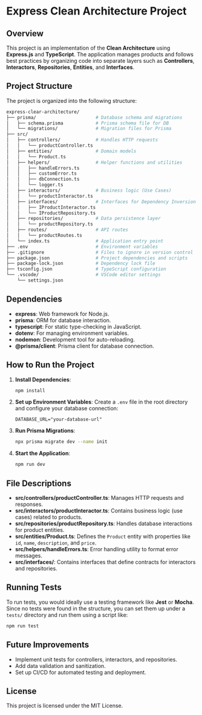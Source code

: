 # Express Clean Architecture Project

## Overview

This project is an implementation of the **Clean Architecture** using **Express.js** and **TypeScript**. The application manages products and follows best practices by organizing code into separate layers such as **Controllers**, **Interactors**, **Repositories**, **Entities**, and **Interfaces**.

## Project Structure

The project is organized into the following structure:

```bash
express-clear-architecture/
├── prisma/                      # Database schema and migrations
│   ├── schema.prisma            # Prisma schema file for DB
│   └── migrations/              # Migration files for Prisma
├── src/
│   ├── controllers/             # Handles HTTP requests
│   │   └── productController.ts
│   ├── entities/                # Domain models
│   │   └── Product.ts
│   ├── helpers/                 # Helper functions and utilities
│   │   ├── handleErrors.ts
│   │   ├── customError.ts
│   │   ├── dbConnection.ts
│   │   └── logger.ts
│   ├── interactors/             # Business logic (Use Cases)
│   │   └── productInteractor.ts
│   ├── interfaces/              # Interfaces for Dependency Inversion
│   │   ├── IProductInteractor.ts
│   │   └── IProductRepository.ts
│   ├── repositories/            # Data persistence layer
│   │   └── productRepository.ts
│   ├── routes/                  # API routes
│   │   └── productRoutes.ts
│   └── index.ts                 # Application entry point
├── .env                         # Environment variables
├── .gitignore                   # Files to ignore in version control
├── package.json                 # Project dependencies and scripts
├── package-lock.json            # Dependency lock file
├── tsconfig.json                # TypeScript configuration
└── .vscode/                     # VSCode editor settings
    └── settings.json
```

## Dependencies

- **express**: Web framework for Node.js.
- **prisma**: ORM for database interaction.
- **typescript**: For static type-checking in JavaScript.
- **dotenv**: For managing environment variables.
- **nodemon**: Development tool for auto-reloading.
- **@prisma/client**: Prisma client for database connection.

## How to Run the Project

1. **Install Dependencies**:

   ```bash
   npm install
   ```

2. **Set up Environment Variables**:
   Create a `.env` file in the root directory and configure your database connection:

   ```
   DATABASE_URL="your-database-url"
   ```

3. **Run Prisma Migrations**:

   ```bash
   npx prisma migrate dev --name init
   ```

4. **Start the Application**:
   ```bash
   npm run dev
   ```

## File Descriptions

- **src/controllers/productController.ts**: Manages HTTP requests and responses.
- **src/interactors/productInteractor.ts**: Contains business logic (use cases) related to products.
- **src/repositories/productRepository.ts**: Handles database interactions for product entities.
- **src/entities/Product.ts**: Defines the `Product` entity with properties like `id`, `name`, `description`, and `price`.
- **src/helpers/handleErrors.ts**: Error handling utility to format error messages.
- **src/interfaces/**: Contains interfaces that define contracts for interactors and repositories.

## Running Tests

To run tests, you would ideally use a testing framework like **Jest** or **Mocha**. Since no tests were found in the structure, you can set them up under a `tests/` directory and run them using a script like:

```bash
npm run test
```

## Future Improvements

- Implement unit tests for controllers, interactors, and repositories.
- Add data validation and sanitization.
- Set up CI/CD for automated testing and deployment.

## License

This project is licensed under the MIT License.
